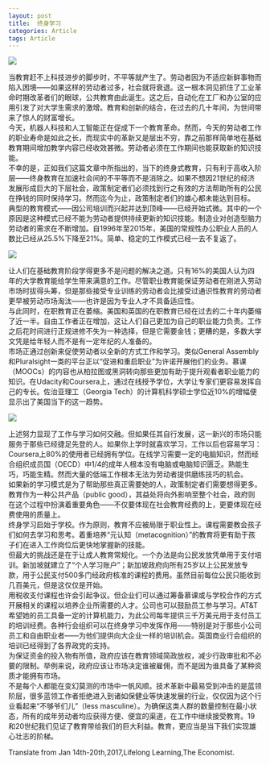 ```yaml
---
layout: post
title:  终身学习
categories: Article
tags: Article
---
```


![](https://timgsa.baidu.com/timg?image&quality=80&size=b9999_10000&sec=1496770487325&di=56c80863d6f89c4e507e76163a56d9fa&imgtype=jpg&src=http%3A%2F%2Fimg0.imgtn.bdimg.com%2Fit%2Fu%3D2629206229%2C2240873289%26fm%3D214%26gp%3D0.jpg)

当教育赶不上科技进步的脚步时，不平等就产生了。劳动者因为不适应新鲜事物而陷入困境——如果这样的劳动者过多，社会就将衰退。这一根本洞见抓住了工业革命时期改革者们的眼球，公共教育由此诞生。这之后，自动化在工厂和办公室的应用引发了对大学生需求的激增。教育和创新的结合，在过去的几十年间，为世间带来了惊人的财富增长。<br>
今天，机器人科技和人工智能正在促成下一个教育革命。然而，今天的劳动者工作的职业寿命是如此之长，而现实中的革新又是层出不穷，靠之前那样简单地在基础教育期间增加教学内容已经收效甚微。劳动者必须在工作期间也能获取新的知识技能。<br>
不幸的是，正如我们这篇文章中所指出的，当下的终身式教育，只有利于高收入阶层——终身教育在加速社会间的不平等而不是消除之。如果不想因21世纪的经济发展形成巨大的下层社会，政策制定者们必须找到行之有效的方法帮助所有的公民在挣钱的同时保持学习。然而迄今为止，政策制定者们的雄心都未能达到目标。<br>
典型的教育模式——因公司培训而兴起并达到顶峰——已经开始式微。其中的一个原因是这种模式已经不能为劳动者提供持续更新的知识技能。制造业对创造型脑力劳动者的需求在不断增加。自1996年至2015年，美国的常规性办公职业人员的人数比已经从25.5%下降至21%。简单、稳定的工作模式已经一去不复返了。<br>

![](https://timgsa.baidu.com/timg?image&quality=80&size=b9999_10000&sec=1496770494522&di=b85f3f71fde0b5caa629e619a7aa0df5&imgtype=0&src=http%3A%2F%2Fimg004.file.rongbiz.cn%2Fuploadfile%2F201601%2F25%2F09%2F09-53-48-20-839235.png)

让人们在基础教育阶段学得更多不是问题的解决之道。只有16%的美国人认为四年的大学教育能给学生带来满意的工作。尽管职业教育能保证劳动者在刚进入劳动市场时拔得头筹，但是那些接受专业训练的劳动者会比接受过通识性教育的劳动者更早被劳动市场淘汰——也许是因为专业人才不具备适应性。<br>
与此同时，在职教育正在萎缩。美国和英国的在职教育已经在过去的二十年内萎缩了近一半。自由工作者正在增加，这让人们自己更加为自己的职业能力负责。工作之后花时间进行正规进修不失为一种选择，但是它需要金钱；更糟的是，多数大学文凭是给年轻人而不是有一定年纪的人准备的。<br>
市场正通过创新来促使劳动者以全新的方式工作和学习。类似General Assembly和Pluralsight一类的平台正以“促进和重启职业”为许诺开展他们的业务。慕课（MOOCs）的内容也从柏拉图或黑洞转向那些更加有助于提升观看者职业能力的知识。在Udacity和Coursera上，通过在线授予学位，大学让专家们更容易发挥自己的专长。佐治亚理工（Georgia Tech）的计算机科学硕士学位近10%的增幅便显示出了美国当下的这一趋势。<br>

![](https://timgsa.baidu.com/timg?image&quality=80&size=b9999_10000&sec=1496770622512&di=f65289128389365a9cbd230462d38806&imgtype=0&src=http%3A%2F%2Fshangchuan.566.com%2Fexam8uploadpath%2FCluster%2F201403%2F29%2F87573fbf-d6e3-4eb1-bd0d-cb004cf8d16e.jpg)

上述努力显现了工作与学习如何交融。但如果任其自行发展，这一新兴的市场只能服务于那些已经捷足先登的人。如果你上学时就喜欢学习，工作以后也容易学习：Coursera上80%的使用者已经拥有学位。在线学习需要一定的电脑知识，然而经合组织成员国（OECD）中1/4的成年人根本没有电脑或电脑知识匮乏。熟能生巧，巧能生精。然而大量的低端工作根本无法为劳动者提供磨练技巧的机会。<br>
如果新的学习模式是为了帮助那些真正需要她的人，政策制定者们需要想得更多。教育作为一种公共产品（public good），其益处将向外影响至整个社会，政府则在这个过程中扮演着重要角色——不仅要体现在社会教育经费的上，更要体现在经费使用的质量上。<br>
终身学习启始于学校。作为原则，教育不应被局限于职业性上。课程需要教会孩子们如何去学习和思考。着重培养“元认知（metacognition）”的教育将更有助于孩子们在进入工作岗位后更快地掌握新的技能。<br>
但最大的挑战还是在于让成人教育常规化。一个办法是向公民发放凭单用于支付培训。新加坡就建立了“个人学习账户”；新加坡政府向所有25岁以上公民发放专款，用于公民支付500多门经政府核准的课程的费用。虽然目前每位公民只能收到几百美元，但是这仅仅是开始。<br>
用税收支付课程也许会引起争议。但企业们可以通过筹备慕课或与学校合作的方式开展相关的课程以培养企业所需要的人才。公司也可以鼓励员工参与学习。AT&T希望她的员工具备一定的计算机能力，为此公司每年提供三千万美元用于支付员工的培训经费。各种行会组织可以在终身学习中发挥作用——特别是对于那些小公司员工和自由职业者——为他们提供向大企业一样的培训机会。英国商业行会组织的培训已经得到了各界政党的支持。<br>
为保证资金的投入物有所值，政府应该在教育领域简政放权，减少行政审批和不必要的限制。举例来说，政府应该让市场决定谁被雇佣，而不是因为谁具备了某种资质才能拥有市场。<br>
不是每个人都能在变幻莫测的市场中一帆风顺。技术革新中最易受到冲击的是蓝领阶层，很多蓝领工作者拒绝进入到诸如保健业等快速发展的行业，仅仅因为这个行业看起来“不够爷们儿”（less masculine）。为确保这类人群的数量控制在最小状态，所有的成年劳动者均应获得方便、便宜的渠道，在工作中继续接受教育。19和20世纪我们见证了教育带给我们的巨大利益。教育，更应当是当下我们实现雄心壮志的阶梯。<br>

Translate from Jan 14th-20th,2017,Lifelong Learning,The Economist. 
